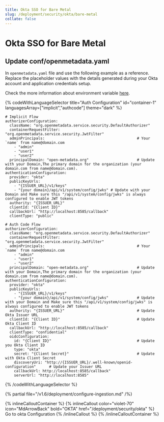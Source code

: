 ```yaml
---
title: Okta SSO for Bare Metal
slug: /deployment/security/okta/bare-metal
collate: false
---
```


# Okta SSO for Bare Metal

## Update conf/openmetadata.yaml

In `openmetadata.yaml` file and use the following example as a reference. Replace the placeholder values with the details generated during your Okta account and application credentials setup.


Check the more information about environment variable [here](/deployment/security/configuration-parameters).


{% codeWithLanguageSelector title="Auth Configuration" id="container-1" languagesArray=["implicit","authcode"] theme="dark" %}

```implicit
# Implicit Flow
authorizerConfiguration:
  className: "org.openmetadata.service.security.DefaultAuthorizer"
  containerRequestFilter: "org.openmetadata.service.security.JwtFilter"
  adminPrincipals:                                          # Your `name` from name@domain.com
    - "admin"
    - "user1"
    - "user2"
  principalDomain: "open-metadata.org"                      # Update with your Domain,The primary domain for the organization (your domain.com from name@domain.com).
authenticationConfiguration:
  provider: "okta" 
  publicKeyUrls:
    - "{ISSUER_URL}/v1/keys"
    - "{your domain}/api/v1/system/config/jwks" # Update with your Domain and Make sure this "/api/v1/system/config/jwks" is always configured to enable JWT tokens
  authority: "{ISSUER_URL}"
  clientId: "{Client ID}"
  callbackUrl: "http://localhost:8585/callback"
  clientType: "public"
```

```authcode
# Auth Code Flow 
authorizerConfiguration:
  className: "org.openmetadata.service.security.DefaultAuthorizer"
  containerRequestFilter: "org.openmetadata.service.security.JwtFilter"
  adminPrincipals:                                          # Your `name` from name@domain.com
    - "admin"
    - "user1"
    - "user2"
  principalDomain: "open-metadata.org"                      # Update with your Domain,The primary domain for the organization (your domain.com from name@domain.com).
authenticationConfiguration:
  provider: "okta" 
  publicKeyUrls:
    - "{ISSUER_URL}/v1/keys"
    - "{your domain}/api/v1/system/config/jwks"             # Update with your Domain and Make sure this "/api/v1/system/config/jwks" is always configured to enable JWT tokens
  authority: "{ISSUER_URL}"                                 # Update Okta Issuer URL
  clientId: "{Client ID}"                                   # Update Okta Client ID
  callbackUrl: "http://localhost:8585/callback"
  clientType: "confidential"
  oidcConfiguration:
    id: "{Client ID}"                                       # Update you Okta Client ID
    type: "okta"     
    secret: "{Client Secret}"                               # Update with Okta Client Secret
    discoveryUri: "http://{ISSUER_URL}/.well-known/openid-configuration"      # Update your Issuer URL    
    callbackUrl: http://localhost:8585/callback"
    serverUrl: "http://localhost:8585"
```
{% /codeWithLanguageSelector %}

{% partial file="/v1.6/deployment/configure-ingestion.md" /%}

{% inlineCalloutContainer %}
  {% inlineCallout
    color="violet-70"
    icon="MdArrowBack"
    bold="OKTA"
    href="/deployment/security/okta" %}
    Go to okta Configuration
  {% /inlineCallout %}
{% /inlineCalloutContainer %}
